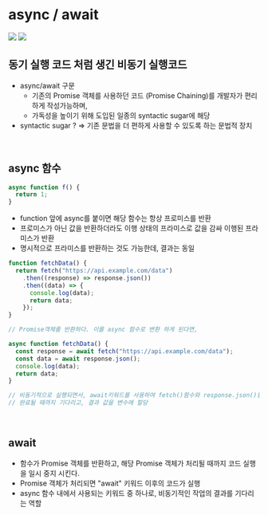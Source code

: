 # async / await

<img src="https://img.shields.io/badge/JavaScript-FDC813?style=flat&logo=JavaScript&logoColor=black"/>
<img src="https://img.shields.io/badge/React-0080B9?style=flat&logo=React&logoColor=white"/>

## 동기 실행 코드 처럼 생긴 비동기 실행코드

- async/await 구문
  - 기존의 Promise 객체를 사용하던 코드 (Promise Chaining)를 개발자가 편리하게 작성가능하며,
  - 가독성을 높이기 위해 도입된 일종의 syntactic sugar에 해당
- syntactic sugar ? => 기존 문법을 더 편하게 사용할 수 있도록 하는 문법적 장치

<br>

## async 함수

```javascript
async function f() {
  return 1;
}
```

- function 앞에 async를 붙이면 해당 함수는 항상 프로미스를 반환
- 프로미스가 아닌 값을 반환하더라도 이행 상태의 프라미스로 값을 감싸 이행된 프라미스가 반환
- 명시적으로 프라미스를 반환하는 것도 가능한데, 결과는 동일

```javascript
function fetchData() {
  return fetch("https://api.example.com/data")
    .then((response) => response.json())
    .then((data) => {
      console.log(data);
      return data;
    });
}

// Promise객체를 반환하다. 이를 async 함수로 변환 하게 된다면,

async function fetchData() {
  const response = await fetch("https://api.example.com/data");
  const data = await response.json();
  console.log(data);
  return data;
}

// 비동기적으로 실행되면서, await키워드를 사용하여 fetch()함수와 response.json()함수가
// 완료될 때까지 기다리고, 결과 값을 변수에 할당
```

<br>

## await

- 함수가 Promise 객체를 반환하고, 해당 Promise 객체가 처리될 때까지 코드 실행을 일시 중지 시킨다.
- Promise 객체가 처리되면 "await" 키워드 이후의 코드가 실행
- async 함수 내에서 사용되는 키워드 중 하나로, 비동기적인 작업의 결과를 기다리는 역할
